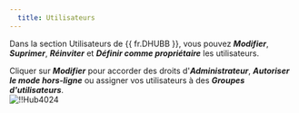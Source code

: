 ```yaml
---
  title: Utilisateurs
---
```

Dans la section Utilisateurs de {{ fr.DHUBB }}, vous pouvez ***Modifier***, ***Suprimer***, ***Réinviter*** et ***Définir comme propriétaire*** les utilisateurs.  

Cliquer sur ***Modifier*** pour accorder des droits d'***Administrateur***, ***Autoriser le mode hors-ligne*** ou assigner vos utilisateurs à des ***Groupes d'utilisateurs***.  
![!!Hub4024](https://webdevolutions.azureedge.net/docs/fr/hub/HUb4024.png) 
